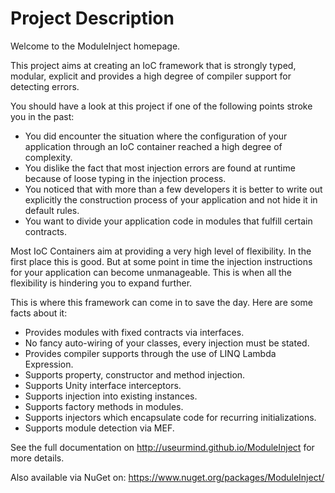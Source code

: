 Project Description
===================
Welcome to the ModuleInject homepage.

This project aims at creating an IoC framework that is strongly typed, modular, explicit and provides a high degree of compiler support for detecting errors.

You should have a look at this project if one of the following points stroke you in the past:

* You did encounter the situation where the configuration of your application through an IoC container reached a high degree of complexity.
* You dislike the fact that most injection errors are found at runtime because of loose typing in the injection process.
* You noticed that with more than a few developers it is better to write out explicitly the construction process of your application and not hide it in default rules.
* You want to divide your application code in modules that fulfill certain contracts.

Most IoC Containers aim at providing a very high level of flexibility. In the first place this is good. But at some point in time the injection instructions for your application
can become unmanageable. This is when all the flexibility is hindering you to expand further. 

This is where this framework can come in to save the day. Here are some facts about it:

* Provides modules with fixed contracts via interfaces.
* No fancy auto-wiring of your classes, every injection must be stated.
* Provides compiler supports through the use of LINQ Lambda Expression.
* Supports property, constructor and method injection.
* Supports Unity interface interceptors.
* Supports injection into existing instances.
* Supports factory methods in modules.
* Supports injectors which encapsulate code for recurring initializations.
* Supports module detection via MEF.

See the full documentation on http://useurmind.github.io/ModuleInject for more details.

Also available via NuGet on:
	https://www.nuget.org/packages/ModuleInject/